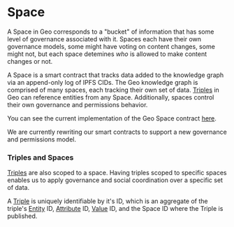 # Space

A Space in Geo corresponds to a "bucket" of information that has some level of governance associated with it. Spaces each have their own governance models, some might have voting on content changes, some might not, but each space detemines _who_ is allowed to make content changes or not.

A Space is a smart contract that tracks data added to the knowledge graph via an append-only log of IPFS CIDs. The Geo knowledge graph is comprised of many spaces, each tracking their own set of data. [Triples](02-triples.md) in Geo can reference entities from any Space. Additionally, spaces control their own governance and permissions behavior.

You can see the current implementation of the Geo Space contract [here](https://github.com/geobrowser/geogenesis/blob/master/packages/contracts/contracts/Space.sol).

We are currently rewriting our smart contracts to support a new governance and permissions model.

### Triples and Spaces

[Triples](02-triples.md) are also scoped to a space. Having triples scoped to specific spaces enables us to apply governance and social coordination over a specific set of data.

A [Triple](02-triples.md) is uniquely identifiable by it's ID, which is an aggregate of the triple's [Entity](01-entities.md) ID, [Attribute](03-attributes.md) ID, [Value](04-values.md) ID, and the Space ID where the Triple is published.
